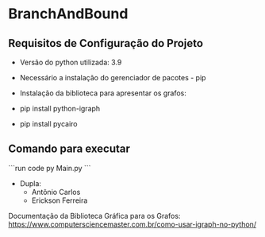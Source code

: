 # BranchAndBound

<h2>Requisitos de Configuração do Projeto</h2>

* Versão do python utilizada: 3.9
* Necessário a instalação do gerenciador de pacotes - pip

* Instalação da biblioteca para apresentar os grafos:
* pip install python-igraph
* pip install pycairo

<h2>Comando para executar</h2>
```run code
    py Main.py
```


* Dupla:
    * Antônio Carlos
    * Erickson Ferreira




Documentação da Biblioteca Gráfica para os Grafos:
https://www.computersciencemaster.com.br/como-usar-igraph-no-python/